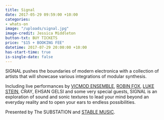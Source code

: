 ```yaml
---
title: Signal
date: 2017-05-29 09:59:00 +10:00
categories:
- whats-on
image: "/uploads/signal.jpg"
image-credit: Jessica Middleton
button-txt: BUY TICKETS
price: "$15 + BOOKING FEE"
datetime: 2017-07-29 20:00:00 +10:00
has-start-time: true
is-single-date: false
---
```


SIGNAL pushes the boundaries of modern electronica with a collection of artists that will showcase various integrations of modular synthesis.

Including live performances by [VICMOD ENSEMBLE](https://vicmodensemble.bandcamp.com/), [ROBIN FOX](http://robinfox.com.au/), [LUKE STEIN](https://soundcloud.com/djlukestein), CRAY, EHSAN GELSI and some very special guests, SIGNAL is an exploration of sound and sonic textures to lead your mind beyond an everyday reality and to open your ears to endless possibilities.

Presented by The SUBSTATION and [STABLE MUSIC](http://stablemusic.com.au/).

